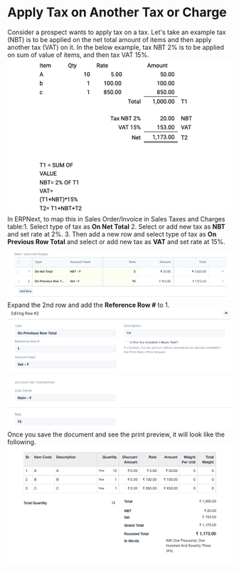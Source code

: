 
# Apply Tax on Another Tax or Charge


Consider a prospect wants to apply tax on a tax. Let's take an example tax (NBT) is to be applied on the net total amount of items and then apply another tax (VAT) on it. In the below example, tax NBT 2% is to be applied on sum of value of items, and then tax VAT 15%.  
![](/files/jll9vuX.png)  
In ERPNext, to map this in Sales Order/Invoice in Sales Taxes and Charges table:1. Select type of tax as **On Net Total**
2. Select or add new tax as **NBT** and set rate at 2%.
3. Then add a new row and select type of tax as **On Previous Row Total** and select or add new tax as **VAT** and set rate at 15%.

  
![](/files/XHtxDLI.png)  
Expand the 2nd row and add the **Reference Row #** to 1.  
![](/files/Bh9Vzqp.png)  
Once you save the document and see the print preview, it will look like the following.  
![](/files/O2NF3ri.png)
